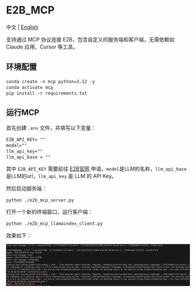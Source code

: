 # E2B_MCP
中文 | [English](./README.md)

支持通过 MCP 协议连接 E2B，包含自定义的服务端和客户端，无需依赖如 Claude 应用、Cursor 等工具。

## 环境配置
```
conda create -n mcp python=3.12 -y
conda activate mcp
pip install -r requirements.txt
```

## 运行MCP
首先创建 `.env` 文件，并填写以下变量：
```
E2B_API_KEY= ""
model=""
llm_api_key=""
llm_api_base = ""
```
其中 `E2B_API_KEY` 需要前往 [E2B官网](https://e2b.dev/) 申请，`model`是LLM的名称，`llm_api_base`是LLM的url，`llm_api_key` 是 LLM 的 API Key。

然后启动服务端：
```bash
python ./e2b_mcp_server.py
```

打开一个新的终端窗口，运行客户端：
```bash
python ./e2b_mcp_llamaindex_client.py
```

效果如下：

![示意图](./img/image.png)
